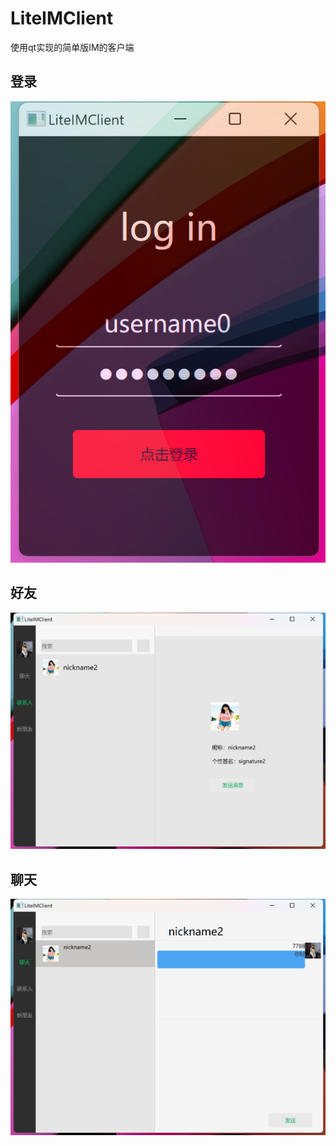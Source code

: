 # LiteIMClient
使用qt实现的简单版IM的客户端

## 登录
![](images/1.png)
## 好友
![](images/2.png)
## 聊天
![](images/3.png)